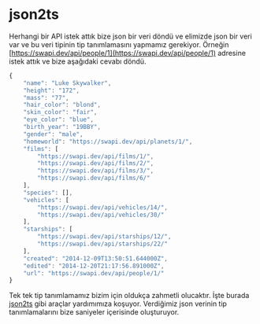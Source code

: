 # json2ts

Herhangi bir API istek attık bize json bir veri döndü ve elimizde json bir veri var ve bu veri tipinin tip tanımlamasını yapmamız gerekiyor. Örneğin [https://swapi.dev/api/people/1](https://swapi.dev/api/people/1) adresine istek attık ve bize aşağıdaki cevabı döndü. 

```javascript
{
	"name": "Luke Skywalker",
	"height": "172",
	"mass": "77",
	"hair_color": "blond",
	"skin_color": "fair",
	"eye_color": "blue",
	"birth_year": "19BBY",
	"gender": "male",
	"homeworld": "https://swapi.dev/api/planets/1/",
	"films": [
		"https://swapi.dev/api/films/1/",
		"https://swapi.dev/api/films/2/",
		"https://swapi.dev/api/films/3/",
		"https://swapi.dev/api/films/6/"
	],
	"species": [],
	"vehicles": [
		"https://swapi.dev/api/vehicles/14/",
		"https://swapi.dev/api/vehicles/30/"
	],
	"starships": [
		"https://swapi.dev/api/starships/12/",
		"https://swapi.dev/api/starships/22/"
	],
	"created": "2014-12-09T13:50:51.644000Z",
	"edited": "2014-12-20T21:17:56.891000Z",
	"url": "https://swapi.dev/api/people/1/"
}
```

Tek tek tip tanımlamamız bizim için oldukça zahmetli olucaktır. İşte burada [json2ts](http://json2ts.com/) gibi araçlar yardımımıza koşuyor. Verdiğimiz json verinin tip tanımlamalarını bize saniyeler içerisinde oluşturuyor.

